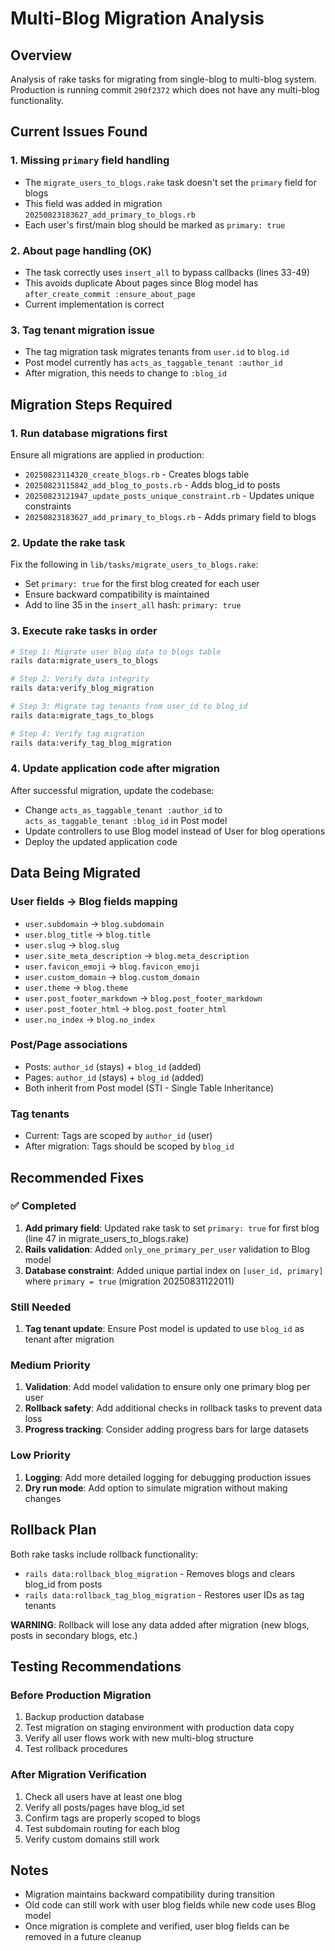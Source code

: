 # Multi-Blog Migration Analysis

## Overview
Analysis of rake tasks for migrating from single-blog to multi-blog system. Production is running commit `290f2372` which does not have any multi-blog functionality.

## Current Issues Found

### 1. Missing `primary` field handling
- The `migrate_users_to_blogs.rake` task doesn't set the `primary` field for blogs
- This field was added in migration `20250823183627_add_primary_to_blogs.rb`
- Each user's first/main blog should be marked as `primary: true`

### 2. About page handling (OK)
- The task correctly uses `insert_all` to bypass callbacks (lines 33-49)
- This avoids duplicate About pages since Blog model has `after_create_commit :ensure_about_page`
- Current implementation is correct

### 3. Tag tenant migration issue
- The tag migration task migrates tenants from `user.id` to `blog.id`
- Post model currently has `acts_as_taggable_tenant :author_id`
- After migration, this needs to change to `:blog_id`

## Migration Steps Required

### 1. Run database migrations first
Ensure all migrations are applied in production:
- `20250823114320_create_blogs.rb` - Creates blogs table
- `20250823115842_add_blog_to_posts.rb` - Adds blog_id to posts
- `20250823121947_update_posts_unique_constraint.rb` - Updates unique constraints
- `20250823183627_add_primary_to_blogs.rb` - Adds primary field to blogs

### 2. Update the rake task
Fix the following in `lib/tasks/migrate_users_to_blogs.rake`:
- Set `primary: true` for the first blog created for each user
- Ensure backward compatibility is maintained
- Add to line 35 in the `insert_all` hash: `primary: true`

### 3. Execute rake tasks in order
```bash
# Step 1: Migrate user blog data to blogs table
rails data:migrate_users_to_blogs

# Step 2: Verify data integrity
rails data:verify_blog_migration

# Step 3: Migrate tag tenants from user_id to blog_id
rails data:migrate_tags_to_blogs

# Step 4: Verify tag migration
rails data:verify_tag_blog_migration
```

### 4. Update application code after migration
After successful migration, update the codebase:
- Change `acts_as_taggable_tenant :author_id` to `acts_as_taggable_tenant :blog_id` in Post model
- Update controllers to use Blog model instead of User for blog operations
- Deploy the updated application code

## Data Being Migrated

### User fields → Blog fields mapping
- `user.subdomain` → `blog.subdomain`
- `user.blog_title` → `blog.title`
- `user.slug` → `blog.slug`
- `user.site_meta_description` → `blog.meta_description`
- `user.favicon_emoji` → `blog.favicon_emoji`
- `user.custom_domain` → `blog.custom_domain`
- `user.theme` → `blog.theme`
- `user.post_footer_markdown` → `blog.post_footer_markdown`
- `user.post_footer_html` → `blog.post_footer_html`
- `user.no_index` → `blog.no_index`

### Post/Page associations
- Posts: `author_id` (stays) + `blog_id` (added)
- Pages: `author_id` (stays) + `blog_id` (added)
- Both inherit from Post model (STI - Single Table Inheritance)

### Tag tenants
- Current: Tags are scoped by `author_id` (user)
- After migration: Tags should be scoped by `blog_id`

## Recommended Fixes

### ✅ Completed
1. **Add primary field**: Updated rake task to set `primary: true` for first blog (line 47 in migrate_users_to_blogs.rake)
2. **Rails validation**: Added `only_one_primary_per_user` validation to Blog model
3. **Database constraint**: Added unique partial index on `[user_id, primary]` where `primary = true` (migration 20250831122011)

### Still Needed
1. **Tag tenant update**: Ensure Post model is updated to use `blog_id` as tenant after migration

### Medium Priority
1. **Validation**: Add model validation to ensure only one primary blog per user
2. **Rollback safety**: Add additional checks in rollback tasks to prevent data loss
3. **Progress tracking**: Consider adding progress bars for large datasets

### Low Priority
1. **Logging**: Add more detailed logging for debugging production issues
2. **Dry run mode**: Add option to simulate migration without making changes

## Rollback Plan
Both rake tasks include rollback functionality:
- `rails data:rollback_blog_migration` - Removes blogs and clears blog_id from posts
- `rails data:rollback_tag_blog_migration` - Restores user IDs as tag tenants

**WARNING**: Rollback will lose any data added after migration (new blogs, posts in secondary blogs, etc.)

## Testing Recommendations

### Before Production Migration
1. Backup production database
2. Test migration on staging environment with production data copy
3. Verify all user flows work with new multi-blog structure
4. Test rollback procedures

### After Migration Verification
1. Check all users have at least one blog
2. Verify all posts/pages have blog_id set
3. Confirm tags are properly scoped to blogs
4. Test subdomain routing for each blog
5. Verify custom domains still work

## Notes
- Migration maintains backward compatibility during transition
- Old code can still work with user blog fields while new code uses Blog model
- Once migration is complete and verified, user blog fields can be removed in a future cleanup